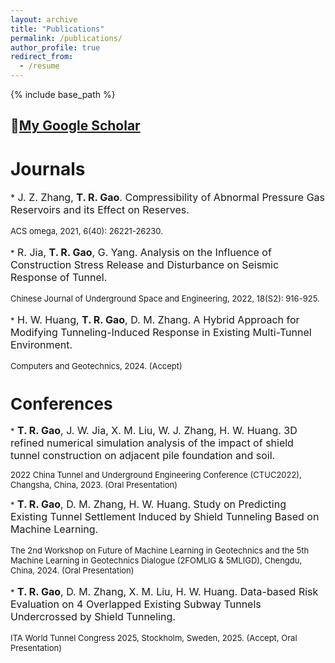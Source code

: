 ```yaml
---
layout: archive
title: "Publications"
permalink: /publications/
author_profile: true
redirect_from:
  - /resume
---
```


{% include base_path %}
## 📝[My Google Scholar](https://scholar.google.com/citations?user=TcyZu_8AAAAJ&hl=zh-CN)

Journals
======

*<font size=3> J. Z. Zhang, **T. R. Gao**. Compressibility of Abnormal Pressure Gas Reservoirs and its Effect on Reserves.

<font size=2> ACS omega, 2021, 6(40): 26221-26230.

*<font size=3> R. Jia, **T. R. Gao**, G. Yang. Analysis on the Influence of Construction Stress Release and Disturbance on Seismic Response of Tunnel.

<font size=2> Chinese Journal of Underground Space and Engineering, 2022, 18(S2): 916-925.

*<font size=3> H. W. Huang, **T. R. Gao**, D. M. Zhang. A Hybrid Approach for Modifying Tunneling-Induced Response in Existing Multi-Tunnel Environment. 
  
<font size=2> Computers and Geotechnics, 2024. (Accept)

Conferences
======
*<font size=3> **T. R. Gao**, J. W. Jia, X. M. Liu, W. J. Zhang, H. W. Huang. 3D refined numerical simulation analysis of the impact of shield tunnel construction on adjacent pile foundation and soil. </font>
  
<font size=2> 2022 China Tunnel and Underground Engineering Conference (CTUC2022), Changsha, China, 2023.
(Oral Presentation) </font>

*<font size=3> **T. R. Gao**, D. M. Zhang, H. W. Huang. Study on Predicting Existing Tunnel Settlement Induced by Shield Tunneling Based on Machine Learning.
  
<font size=2>The 2nd Workshop on Future of Machine Learning in Geotechnics and the 5th Machine Learning in Geotechnics Dialogue (2FOMLIG & 5MLIGD), Chengdu, China, 2024.
(Oral Presentation)

*<font size=3> **T. R. Gao**, D. M. Zhang, X. M. Liu, H. W. Huang. Data-based Risk Evaluation on 4 Overlapped Existing Subway Tunnels Undercrossed by Shield Tunneling. 
  
<font size=2>ITA World Tunnel Congress 2025, Stockholm, Sweden, 2025. 
(Accept, Oral Presentation)
